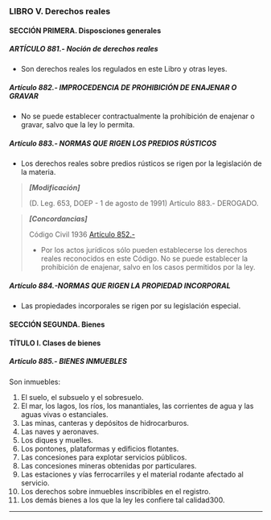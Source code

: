 
### LIBRO V. Derechos reales
#### SECCIÓN PRIMERA. Disposciones generales

##### ARTÍCULO 881.- Noción de derechos reales
- Son derechos reales los regulados en este Libro y otras leyes.

##### Artículo 882.- IMPROCEDENCIA DE PROHIBICIÓN DE ENAJENAR O GRAVAR
- No se puede establecer contractualmente la prohibición de enajenar o gravar, salvo que la ley lo permita.

##### Artículo 883.- NORMAS QUE RIGEN LOS PREDIOS RÚSTICOS
- Los derechos reales sobre predios rústicos se rigen por la legislación de la materia.

> ***[Modificación]***
>
> (D. Leg. 653, DOEP - 1 de agosto de 1991)
> Artículo 883.- DEROGADO.

> ***[Concordancias]***
>
> Código Civil 1936
> [Artículo 852.-](https://github.com/Will5678/cuerpos_legales_peru/blob/main/Codigo-Civil/1936/Libro-IV.md#art%C3%ADculo-812--son-inmuebles)
> - Por los actos jurídicos sólo pueden establecerse los derechos reales reconocidos en este Código. No se 
> puede establecer la prohibición de enajenar, salvo en los casos permitidos por la ley.

##### Artículo 884.-NORMAS QUE RIGEN LA PROPIEDAD INCORPORAL
- Las propiedades incorporales se rigen por su legislación especial.


#### SECCIÓN SEGUNDA. Bienes
#### TÍTULO I. Clases de bienes

##### Artículo 885.- BIENES INMUEBLES

Son inmuebles:

1. El suelo, el subsuelo y el sobresuelo.
2. El mar, los lagos, los ríos, los manantiales, las corrientes de agua y las aguas vivas o estanciales.
3. Las minas, canteras y depósitos de hidrocarburos.
4. Las naves y aeronaves.
5. Los diques y muelles.
6. Los pontones, plataformas y edificios flotantes.
7. Las concesiones para explotar servicios públicos.
8. Las concesiones mineras obtenidas por particulares.
9. Las estaciones y vías ferrocarriles y el material rodante afectado al servicio.
10. Los derechos sobre inmuebles inscribibles en el registro.
11. Los demás bienes a los que la ley les confiere tal calidad300.


-----------------------



